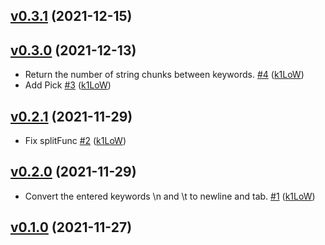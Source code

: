 ## [v0.3.1](https://github.com/k1LoW/repin/compare/v0.3.0...v0.3.1) (2021-12-15)


## [v0.3.0](https://github.com/k1LoW/repin/compare/v0.2.1...v0.3.0) (2021-12-13)

* Return the number of string chunks between keywords. [#4](https://github.com/k1LoW/repin/pull/4) ([k1LoW](https://github.com/k1LoW))
* Add Pick [#3](https://github.com/k1LoW/repin/pull/3) ([k1LoW](https://github.com/k1LoW))

## [v0.2.1](https://github.com/k1LoW/repin/compare/v0.2.0...v0.2.1) (2021-11-29)

* Fix splitFunc [#2](https://github.com/k1LoW/repin/pull/2) ([k1LoW](https://github.com/k1LoW))

## [v0.2.0](https://github.com/k1LoW/repin/compare/v0.1.0...v0.2.0) (2021-11-29)

* Convert the entered keywords \n and \t to newline and tab. [#1](https://github.com/k1LoW/repin/pull/1) ([k1LoW](https://github.com/k1LoW))

## [v0.1.0](https://github.com/k1LoW/repin/compare/cd4a28d5c52b...v0.1.0) (2021-11-27)
